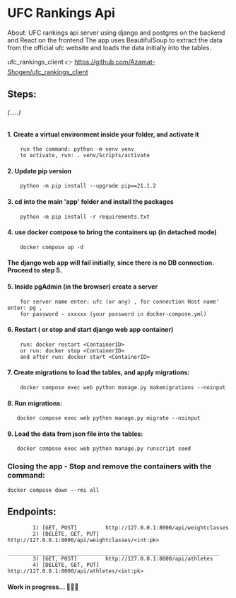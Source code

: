 # UFC Rankings Api

About:
UFC rankings api server using django and postgres on the backend and React on the frontend
The app uses BeautifulSoup to extract the data from the official ufc website and loads the data initially into the tables.

ufc_rankings_client 👉 https://github.com/Azamat-Shogen/ufc_rankings_client
 
## Steps:
###### (.....)
#### 1. Create a virtual environment inside your folder, and activate it
        run the command: python -m venv venv
        to activate, run: . venv/Scripts/activate
        
#### 2. Update pip version
        python -m pip install --upgrade pip==21.1.2    

#### 3. cd into the main 'app' folder and install the packages
        python -m pip install -r requirements.txt

#### 4. use docker compose to bring the containers up (in detached mode)
        docker compose up -d

#### The django web app will fail initially, since there is no DB connection. Proceed to step 5.

#### 5. Inside pgAdmin (in the browser) create a server
        for server name enter: ufc (or any) , for connection Host name' enter: pg , 
        for password - xxxxxx (your password in docker-compose.yml)

#### 6. Restart ( or stop and start django web app container)
        run: docker restart <ContainerID>
        or run: docker stop <ContainerID>  
        and after run: docker start <ContainerID>

#### 7. Create migrations to load the tables, and apply migrations: 
        docker compose exec web python manage.py makemigrations --noinput
       
#### 8. Run migrations:
       docker compose exec web python manage.py migrate --noinput

#### 9. Load the data from json file into the tables:
       docker compose exec web python manage.py runscript seed



### Closing the app - Stop and remove the containers with the command:
    docker compose down --rmi all

## Endpoints:
            1) [GET, POST]         http://127.0.0.1:8000/api/weightclasses 
            2) [DELETE, GET, PUT]  http://127.0.0.1:8000/api/weightclasses/<int:pk> 
            ___________________________________________________________________
            3) [GET, POST]         http://127.0.0.1:8000/api/athletes
            4) [DELETE, GET, PUT]  http://127.0.0.1:8000/api/athletes/<int:pk> 
            


#### Work in progress... 🐍🐍🐍        
